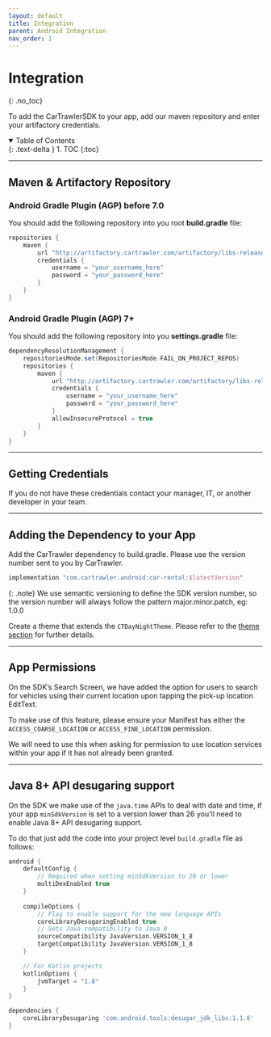 ```yaml
---
layout: default
title: Integration
parent: Android Integration
nav_order: 1
---
```


# Integration
{: .no_toc}

To add the CarTrawlerSDK to your app, add our maven repository and enter your artifactory credentials.

<details open markdown="block">
  <summary>
    Table of Contents
  </summary>
  {: .text-delta }
1. TOC
{:toc}
</details>

---

## Maven & Artifactory Repository

### Android Gradle Plugin (AGP) before 7.0

You should add the following repository into you root <b>build.gradle</b> file:

```groovy
repositories {
    maven {
        url "http://artifactory.cartrawler.com/artifactory/libs-release-local"
        credentials { 
            username = "your_username_here" 
            password = "your_password_here" 
        }
    }
}
```

### Android Gradle Plugin (AGP) 7+

You should add the following repository into you <b>settings.gradle</b> file:

```groovy
dependencyResolutionManagement {
    repositoriesMode.set(RepositoriesMode.FAIL_ON_PROJECT_REPOS)
    repositories {
        maven {
            url "http://artifactory.cartrawler.com/artifactory/libs-release-local"
            credentials {
                username = "your_username_here"
                password = "your_password_here"
            }
            allowInsecureProtocol = true
        }
    }
}
```

---

## Getting Credentials

If you do not have these credentials contact your manager, IT, or another developer in your team.

---

## Adding the Dependency to your App
Add the CarTrawler dependency to build.gradle. Please use the version number sent to you by CarTrawler.

```groovy     
implementation "com.cartrawler.android:car-rental:$latestVersion" 
```

{: .note}
We use semantic versioning to define the SDK version number, so the version number will always follow the pattern major.minor.patch, eg: 1.0.0

Create a theme that extends the ```CTDayNightTheme```. Please refer to the <a href="/docs/android/customisation/themes" target="_blank">theme section</a> for further details.

---

## App Permissions

On the SDK’s Search Screen, we have added the option for users to search for vehicles using their current location upon tapping the pick-up location EditText.

To make use of this feature, please ensure your Manifest has either the `ACCESS_COARSE_LOCATION` or `ACCESS_FINE_LOCATION` permission.

We will need to use this when asking for permission to use location services within your app if it has not already been granted.

---

## Java 8+ API desugaring support

On the SDK we make use of the `java.time` APIs to deal with date and time, if your app `minSdkVersion` is set to a version lower than 26 you'll need to enable
Java 8+ API desugaring support.

To do that just add the code into your project level `build.gradle` file as follows:

```groovy
android {
    defaultConfig {
        // Required when setting minSdkVersion to 20 or lower
        multiDexEnabled true
    }
    
    compileOptions {
        // Flag to enable support for the new language APIs
        coreLibraryDesugaringEnabled true
        // Sets Java compatibility to Java 8
        sourceCompatibility JavaVersion.VERSION_1_8
        targetCompatibility JavaVersion.VERSION_1_8
    }

    // For Kotlin projects
    kotlinOptions {
        jvmTarget = "1.8"
    }
}

dependencies {
    coreLibraryDesugaring 'com.android.tools:desugar_jdk_libs:1.1.6'
}
```